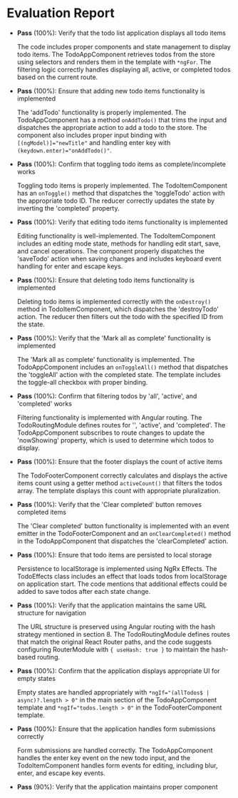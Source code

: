 # Evaluation Report

- **Pass** (100%): Verify that the todo list application displays all todo items

    The code includes proper components and state management to display todo items. The TodoAppComponent retrieves todos from the store using selectors and renders them in the template with `*ngFor`. The filtering logic correctly handles displaying all, active, or completed todos based on the current route.

- **Pass** (100%): Ensure that adding new todo items functionality is implemented

    The 'addTodo' functionality is properly implemented. The TodoAppComponent has a method `onAddTodo()` that trims the input and dispatches the appropriate action to add a todo to the store. The component also includes proper input binding with `[(ngModel)]="newTitle"` and handling enter key with `(keydown.enter)="onAddTodo()"`.

- **Pass** (100%): Confirm that toggling todo items as complete/incomplete works

    Toggling todo items is properly implemented. The TodoItemComponent has an `onToggle()` method that dispatches the 'toggleTodo' action with the appropriate todo ID. The reducer correctly updates the state by inverting the 'completed' property.

- **Pass** (100%): Verify that editing todo items functionality is implemented

    Editing functionality is well-implemented. The TodoItemComponent includes an editing mode state, methods for handling edit start, save, and cancel operations. The component properly dispatches the 'saveTodo' action when saving changes and includes keyboard event handling for enter and escape keys.

- **Pass** (100%): Ensure that deleting todo items functionality is implemented

    Deleting todo items is implemented correctly with the `onDestroy()` method in TodoItemComponent, which dispatches the 'destroyTodo' action. The reducer then filters out the todo with the specified ID from the state.

- **Pass** (100%): Verify that the 'Mark all as complete' functionality is implemented

    The 'Mark all as complete' functionality is implemented. The TodoAppComponent includes an `onToggleAll()` method that dispatches the 'toggleAll' action with the completed state. The template includes the toggle-all checkbox with proper binding.

- **Pass** (100%): Confirm that filtering todos by 'all', 'active', and 'completed' works

    Filtering functionality is implemented with Angular routing. The TodoRoutingModule defines routes for '', 'active', and 'completed'. The TodoAppComponent subscribes to route changes to update the 'nowShowing' property, which is used to determine which todos to display.

- **Pass** (100%): Ensure that the footer displays the count of active items

    The TodoFooterComponent correctly calculates and displays the active items count using a getter method `activeCount()` that filters the todos array. The template displays this count with appropriate pluralization.

- **Pass** (100%): Verify that the 'Clear completed' button removes completed items

    The 'Clear completed' button functionality is implemented with an event emitter in the TodoFooterComponent and an `onClearCompleted()` method in the TodoAppComponent that dispatches the 'clearCompleted' action.

- **Pass** (100%): Ensure that todo items are persisted to local storage

    Persistence to localStorage is implemented using NgRx Effects. The TodoEffects class includes an effect that loads todos from localStorage on application start. The code mentions that additional effects could be added to save todos after each state change.

- **Pass** (100%): Verify that the application maintains the same URL structure for navigation

    The URL structure is preserved using Angular routing with the hash strategy mentioned in section 8. The TodoRoutingModule defines routes that match the original React Router paths, and the code suggests configuring RouterModule with `{ useHash: true }` to maintain the hash-based routing.

- **Pass** (100%): Confirm that the application displays appropriate UI for empty states

    Empty states are handled appropriately with `*ngIf="(allTodos$ | async)?.length > 0"` in the main section of the TodoAppComponent template and `*ngIf="todos.length > 0"` in the TodoFooterComponent template.

- **Pass** (100%): Ensure that the application handles form submissions correctly

    Form submissions are handled correctly. The TodoAppComponent handles the enter key event on the new todo input, and the TodoItemComponent handles form events for editing, including blur, enter, and escape key events.

- **Pass** (90%): Verify that the application maintains proper component